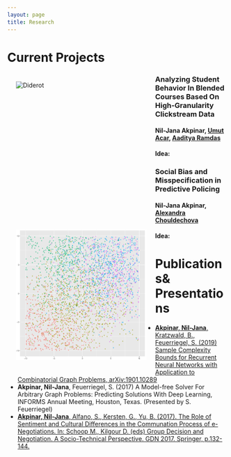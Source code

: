 ```yaml
---
layout: page
title: Research
---
```


<head>
<meta name="viewport" content="width=device-width, initial-scale=1">
<!-- Add icon library -->
<link rel="stylesheet" href="https://cdnjs.cloudflare.com/ajax/libs/font-awesome/4.7.0/css/font-awesome.min.css">
<style>
.btn {
  background-color: #404040;
  border: none;
  color: white;
  padding: 10px 20px;
  cursor: pointer;
  font-size: 12px;
}

/* Darker background on mouse-over */
.btn:hover {
  background-color: #202020;
}

a:link {
  color: #404040;
}
a:visited {
  color: #404040;
}
a:hover {
  color: #404040;
}
a:active {
  color: #404040;
} 
</style>
</head>

<h1>Current Projects</h1>

<p><img src="/img/diderot.png" alt="Diderot" width="300" height="300" style="float: left;padding: 20px;">
<h3>Analyzing Student Behavior In Blended Courses Based On High-Granularity Clickstream Data</h3>
<h4>Nil-Jana Akpinar, <a href = "http://www.umut-acar.org/">Umut Acar</a>, <a href = "https://www.stat.cmu.edu/~aramdas/">Aaditya Ramdas</a></h4>

<b>Idea:</b> 

<p><img src="/img/pol.png" alt="Predictive Policing" width="300" height="300" style="float: left;padding: 20px;">
<h3>Social Bias and Misspecification in Predictive Policing</h3>
<h4>Nil-Jana Akpinar, <a href = "https://www.andrew.cmu.edu/user/achoulde/">Alexandra Chouldechova</a></h4>

<b>Idea:</b> 

<h1>Publications& Presentations</h1>

<ul>
  <li><a href = "https://arxiv.org/abs/1901.10289"><b>Akpinar, Nil-Jana</b>, Kratzwald, B., Feuerriegel, S. (2019) Sample Complexity
Bounds for Recurrent Neural Networks with Application to Combinatorial
Graph Problems, arXiv:1901.10289</a></li>
  <li><b>Akpinar, Nil-Jana</b>, Feuerriegel, S. (2017) A Model-free Solver For Arbitrary
Graph Problems: Predicting Solutions With Deep Learning, INFORMS Annual
Meeting, Houston, Texas. (Presented by S. Feuerriegel)</li>
  <li><a href = "https://link.springer.com/chapter/10.1007/978-3-319-63546-0_10"><b>Akpinar, Nil-Jana</b>, Alfano, S., Kersten, G., Yu, B. (2017). The Role of Sentiment and Cultural Differences in the Communation Process of e-Negotiations.
In: Schoop M., Kilgour D. (eds) Group Decision and Negotiation. A Socio-Technical Perspective. GDN 2017. Springer, p.132-144.</a></li>
</ul>



